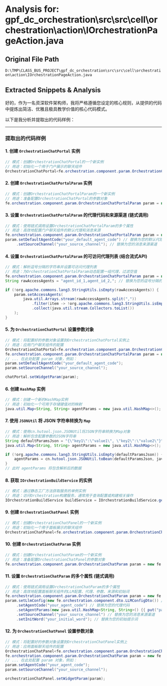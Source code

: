 # Analysis for: gpf_dc_orchestration\src\src\cell\orchestration\action\IOrchestrationPageAction.java

## Original File Path
`D:\TMP\CLASS_BUS_PROJECT\gpf_dc_orchestration\src\src\cell\orchestration\action\IOrchestrationPageAction.java`

## Extracted Snippets & Analysis
好的，作为一名资深软件架构师，我将严格遵循您设定的核心规则，从提供的代码中提炼出简洁、优雅且极具教学价值的核心代码模式。

以下是我分析并提取出的代码样例：

---

### 提取出的代码样例

#### 1. 创建 `OrchestrationChatPortal` 实例

```java
// 模式：创建OrchestrationChatPortal的一个新实例
// 用途：初始化一个用于门户展示的聊天组件
OrchestrationChatPortal<fe.orchestration.component.param.OrchestrationChatPortalParam> chatPortal = new fe.orchestration.component.OrchestrationChatPortal<>();
```

#### 2. 创建 `OrchestrationChatPortalParam` 实例

```java
// 模式：创建OrchestrationChatPortalParam的一个新实例
// 用途：准备配置OrchestrationChatPortal的参数对象
fe.orchestration.component.param.OrchestrationChatPortalParam param = new fe.orchestration.component.param.OrchestrationChatPortalParam();
```

#### 3. 设置 `OrchestrationChatPortalParam` 的代理代码和来源渠道 (链式调用)

```java
// 模式：使用链式调用设置OrchestrationChatPortalParam的多个属性
// 用途：高效地配置门户聊天组件的默认代理和消息来源
fe.orchestration.component.param.OrchestrationChatPortalParam param = new fe.orchestration.component.param.OrchestrationChatPortalParam();
param.setDefaultAgentCode("your_default_agent_code") // 替换为您的默认代理代码
     .setSourceChannel("your_source_channel"); // 替换为您的消息来源渠道
```

#### 4. 设置 `OrchestrationChatPortalParam` 的可访问代理列表 (结合流式API)

```java
// 模式：解析逗号分隔的字符串并设置可访问代理列表
// 用途：为OrchestrationChatPortalParam动态配置一组代理，过滤空值
fe.orchestration.component.param.OrchestrationChatPortalParam param = new fe.orchestration.component.param.OrchestrationChatPortalParam();
String rawAccessAgents = "agent_id_1,agent_id_2,"; // 替换为您的逗号分隔的代理ID字符串，可包含空项

if (!org.apache.commons.lang3.StringUtils.isEmpty(rawAccessAgents)) {
    param.setAccessAgents(
        java.util.Arrays.stream(rawAccessAgents.split(","))
            .filter(item -> !org.apache.commons.lang3.StringUtils.isEmpty(item))
            .collect(java.util.stream.Collectors.toList())
    );
}
```

#### 5. 为 `OrchestrationChatPortal` 设置参数对象

```java
// 模式：将配置好的参数对象设置到OrchestrationChatPortal实例上
// 用途：应用门户聊天组件的配置
OrchestrationChatPortal<fe.orchestration.component.param.OrchestrationChatPortalParam> chatPortal = new fe.orchestration.component.OrchestrationChatPortal<>();
fe.orchestration.component.param.OrchestrationChatPortalParam param = new fe.orchestration.component.param.OrchestrationChatPortalParam();
// ... 在此处配置 param 对象，例如：
param.setDefaultAgentCode("your_default_agent_code");
param.setSourceChannel("your_source_channel");

chatPortal.setWidgetParam(param);
```

#### 6. 创建 `HashMap` 实例

```java
// 模式：创建一个新的HashMap实例
// 用途：初始化一个可用于存储键值对的映射
java.util.Map<String, String> agentParams = new java.util.HashMap<>();
```

#### 7. 使用 `JSONUtil` 将 JSON 字符串转换为 `Map`

```java
// 模式：使用cn.hutool.json.JSONUtil将JSON字符串转换为Map对象
// 用途：解析包含配置参数的JSON字符串
String defaultParamsJson = "{\"key1\":\"value1\", \"key2\":\"value2\"}"; // 替换为您的JSON字符串
java.util.Map<String, String> agentParams = new java.util.HashMap<>();

if (!org.apache.commons.lang3.StringUtils.isEmpty(defaultParamsJson)) {
    agentParams = cn.hutool.json.JSONUtil.toBean(defaultParamsJson, java.util.Map.class, true);
}
// 此时 agentParams 将包含解析后的数据
```

#### 8. 获取 `IOrchestrationBuildService` 的实例

```java
// 模式：通过静态工厂方法获取服务的单例实例
// 用途：访问Orchestration构建服务，通常用于查询配置或构建相关操作
IOrchestrationBuildService buildService = IOrchestrationBuildService.get();
```

#### 9. 创建 `OrchestrationChatPanel` 实例

```java
// 模式：创建OrchestrationChatPanel的一个新实例
// 用途：初始化一个用于面板展示的聊天组件
OrchestrationChatPanel<fe.orchestration.component.param.OrchestrationChatParam> orchestrationChatPanel = new fe.orchestration.component.OrchestrationChatPanel<>();
```

#### 10. 创建 `OrchestrationChatParam` 实例

```java
// 模式：创建OrchestrationChatParam的一个新实例
// 用途：准备配置OrchestrationChatPanel的参数对象
fe.orchestration.component.param.OrchestrationChatParam param = new fe.orchestration.component.param.OrchestrationChatParam();
```

#### 11. 设置 `OrchestrationChatParam` 的多个属性 (链式调用)

```java
// 模式：使用链式调用设置OrchestrationChatParam的多个属性
// 用途：高效地配置面板聊天组件的LLM配置、代理、参数、来源和初始词
fe.orchestration.component.param.OrchestrationChatParam param = new fe.orchestration.component.param.OrchestrationChatParam();
param.setLlmConfig(new fe.orchestration.component.dto.LLMConfigDto()) // 替换为您的LLM配置对象，或创建默认实例
     .setAgentCode("your_agent_code") // 替换为您的代理代码
     .setAgentParams(new java.util.HashMap<String, String>() {{ put("param_key", "param_value"); }}) // 替换为您的代理参数Map，或创建默认实例
     .setSourceChannel("your_source_channel") // 替换为您的消息来源渠道
     .setInitWord("your_initial_word"); // 替换为您的初始提示词
```

#### 12. 为 `OrchestrationChatPanel` 设置参数对象

```java
// 模式：将配置好的参数对象设置到OrchestrationChatPanel实例上
// 用途：应用面板聊天组件的配置
OrchestrationChatPanel<fe.orchestration.component.param.OrchestrationChatParam> orchestrationChatPanel = new fe.orchestration.component.OrchestrationChatPanel<>();
fe.orchestration.component.param.OrchestrationChatParam param = new fe.orchestration.component.param.OrchestrationChatParam();
// ... 在此处配置 param 对象，例如：
param.setAgentCode("your_agent_code");
param.setSourceChannel("your_source_channel");

orchestrationChatPanel.setWidgetParam(param);
```